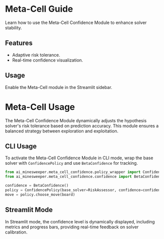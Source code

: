 # Meta-Cell Guide

Learn how to use the Meta-Cell Confidence Module to enhance solver stability.

## Features
- Adaptive risk tolerance.
- Real-time confidence visualization.

## Usage
Enable the Meta-Cell module in the Streamlit sidebar.

# Meta-Cell Usage

The Meta-Cell Confidence Module dynamically adjusts the hypothesis solver's risk tolerance based on prediction accuracy. This module ensures a balanced strategy between exploration and exploitation.

## CLI Usage
To activate the Meta-Cell Confidence Module in CLI mode, wrap the base solver with `ConfidencePolicy` and use `BetaConfidence` for tracking.

```python
from ai_minesweeper.meta_cell_confidence.policy_wrapper import ConfidencePolicy
from ai_minesweeper.meta_cell_confidence.confidence import BetaConfidence

confidence = BetaConfidence()
policy = ConfidencePolicy(base_solver=RiskAssessor, confidence=confidence)
move = policy.choose_move(board)
```

## Streamlit Mode
In Streamlit mode, the confidence level is dynamically displayed, including metrics and progress bars, providing real-time feedback on solver calibration.
